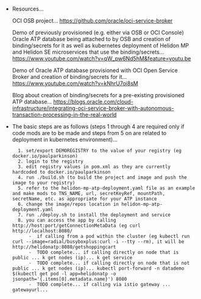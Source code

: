 - Resources...

    OCI OSB project... https://github.com/oracle/oci-service-broker    
    
    Demo of previously provisioned (e.g. either via OSB or OCI Console) Oracle ATP database being attached to by OSB and creation of binding/secrets for it as well as kubernetes deployment of Helidon MP and Helidon SE microservices that use the binding/secrets... https://www.youtube.com/watch?v=qW_pw6Nd5hM&feature=youtu.be
    
    Demo of Oracle ATP database provisioned with OCI Open Service Broker and creation of binding/secrets for it... https://www.youtube.com/watch?v=kNhrU7oi8sM
    
    Blog about creation of binding/secrets for a pre-existing provisioned ATP database... https://blogs.oracle.com/cloud-infrastructure/integrating-oci-service-broker-with-autonomous-transaction-processing-in-the-real-world

	
- The basic steps are as follows (steps 1 through 4 are required only if code mods are to be made and steps from 5 on are related to deployment in kubernetes environment)…

		1. set/export DEMOREGISTRY to the value of your registry (eg docker.io/paulparkinson)  
		2. login to the registry 
		3. edit registry values in pom.xml as they are currently hardcoded to docker.io/paulparkinson
    	4. run ./build.sh (to build the project and image and push the image to your registry)
    	5. refer to the helidon-mp-atp-deployment.yaml file as an example and make mods to TNS_NAME, url, secretKeyRef, mountPath, secretName, etc. as appropriate for your ATP instance 
    	6. change the image/repos location in helidon-mp-atp-deployment.yaml 
    	7. run ./deploy.sh to install the deployment and service 
    	8. you can access the app by calling http://host:port/getConnectionMetaData (eg curl http://localhost:8080/
    	    -  if calling from a pod within the cluster (eg kubectl run curl --image=radial/busyboxplus:curl -i --tty --rm), it will be http://helidonatp:8080/getshoppingcart
    	    -  TODO complete... if calling directly on node that is public ... k get nodes (ip)... k get service
    	    -  TODO complete... if calling directly on node that is not public ... k get nodes (ip)... kubectl port-forward -n datademo $(kubectl get pod -l app=helidonatp -o jsonpath='{.items[0].metadata.name}') 8080
    	    -  TODO complete... if calling via istio gateway ... gatewayurl...

